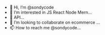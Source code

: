 - 👋 Hi, I’m @sondycode
- 👀 I’m interested in JS React Node Mern...
- 🌱  API...
- 💞️ I’m looking to collaborate on ecommerce ...
- 📫 How to reach me @sondycode...

<!---
sondycode/sondycode is a ✨ special ✨ repository because its `README.md` (this file) appears on your GitHub profile.
You can click the Preview link to take a look at your changes.
--->
